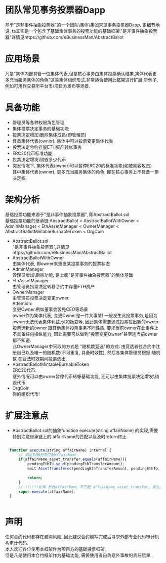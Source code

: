 # 团队常见事务投票器Dapp
基于"是非事件抽象投票器"的一个团队\集体\集团常见事务投票器Dapp, 更细节地说, ta其实是一个包含了基础集体事务的投票功能的基础框架."是非事件抽象投票器"详情见https://github.com/eBusinessMan/AbstractBallot
# 应用场景
凡是"集体内部具备一位集体代表,但是核心事务由集体投票确认结果,集体代表更多充当服务集体的角色"这类集体组织形式,非常适合使用此框架进行扩展.举例子,例如可用作交易所平台币\项目方发币等场景.
# 具备功能
  * 管理员等各种权限角色管理
  * 集体投票决定事务的基础功能
  * 投票决定增加\删除集体成员(即管理员)
  * 具备集体代表(owner), 集体中可以投票变更集体代表
  * 投票决定合约存量ETH资产转帐事务
  * ERC20代币标准功能
  * 投票决定增发\销毁多少代币
  * 突发情况下, 集体代表(owner)可以暂停ERC20的标准功能(如被黑客攻击) <br>
  其中集体代表(owner), 更多充当服务集体的角色, 即在核心事务上不具备一票决定权.
 # 架构分析
  基础投票功能来源于"是非事件抽象投票器", 即AbstractBallot.sol <br/>
  基础投票功能的继承链:AbstractBallot \< AbstractBallotWithOwner \< AdminManager \< EthAssetManager \< OwnerManager \< AbstractBallotMintableBurnableToken \< OrgCoin <br/>
  * AbstractBallot.sol  <br>
    "是非事件抽象投票器",详情见https://github.com/eBusinessMan/AbstractBallot
  * AbstractBallotWithOwner  <br>
    由集体代表, 即owner来重置某投票事务的投票状态
  * AdminManager <br>
    管理员增加\删除功能, 是上面"是非事件抽象投票器"的集体基础
  * EthAssetManager <br>
    由管理员投票决定转移合约中存量ETH资产
  * OwnerManager <br>
    由管理员投票决定变更owner. <br>
    Attention:<br>
      变更Owner.例如董事会罢免CEO等场景 <br>
      owner作为集体代表, 变更Owner是一件大事情! 一般发生此投票事务,是因为owner无法代表集体利益,例如叛变等, 
      因此集体需要通过投票投出新的owner. 
      投票选新的owner 跟其他集体投票事务不同性质, 要求当前owner在此事件上不具备任何操纵能力,
      因此需要可以做到"投票变更Owner"甚至连当前owner都不知道. <br>
      此OwnerManager中采取的方式是 "随机数竞选"的方式: 由竞选者往合约中注册自己以及唯一的随机数(不可重复, 具备时效性), 
      然后各集体管理员根据 随机数 在合法时效期间投票选出. <br>
  * AbstractBallotMintableBurnableToken <br>
    ERC20代币. <br>意外情况可以由owner暂停代币转帐基础功能, 还可以由集体投票决定增发\销毁代币 <br>
  * OrgCoin <br>
    你的组织代币! <br>

# 扩展注意点
  * AbstractBallot.sol的抽象function execute(string affairName) 的实现,需要特别注意继承链上的 affairName的匹配以及及时return终止.
  ```js

    function execute(string affairName) internal {
        // 务必判断是否匹配affairName
        if(affairName_asset_transfer.equals(affairName)){
            pendingEthTo.send(pendingEthTransferAmount);
            emit AssetTransfered(pendingEthTransferAmount, pendingEthTo,                        ballotAffairsMap[keccak256(affairName_asset_transfer)].ballotedMemsCount);
            
            return;
        }
        // !!!!!!如果 参数affairName 不匹配 affairName_asset_transfer, 那么肯定是需要匹配继承链的上游的 投票事务名
        super.execute(affairName);
    }
    
  ```
# 声明
  任何合约代码都存在漏洞风险, 因此建议合约编写完成后寻求外部专业代码审计机构审计代码.<br>
  本人欢迎各位使用本框架作为项目方的基础投票框架,<br>
  但是凡是使用本合约框架作为基础功能, 需要使用者自负意外事故的责任后果.



